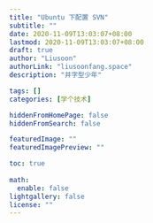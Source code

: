```yaml
---
title: "Ubuntu 下配置 SVN"
subtitle: ""
date: 2020-11-09T13:03:07+08:00
lastmod: 2020-11-09T13:03:07+08:00
draft: true
author: "Liusoon"
authorLink: "liusoonfang.space"
description: "井字型少年"

tags: []
categories: [学个技术]

hiddenFromHomePage: false
hiddenFromSearch: false

featuredImage: ""
featuredImagePreview: ""

toc: true
  
math:
  enable: false
lightgallery: false
license: ""
---
```


<!--more-->
